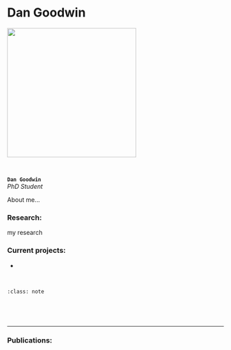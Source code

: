 # Dan Goodwin

<img src="https://www.beckenhamrunning.co.uk/wp-content/uploads/2020/02/Person-silhouette.png" width="300">


&nbsp;

**`Dan Goodwin`**  
_PhD Student_  
[<i class="fa-brands fa-twitter fa-lg" style="color:#2a67cf"></i>]()
[<i class="fa-brands fa-linkedin-in fa-lg" style="color:#5a97d8"></i>](https://www.linkedin.com/in/daniel-goodwin-96173421b/?originalSubdomain=uk)
[<i class="fa-solid fa-building-columns" style="color: #d74242;"></i>](http://www.bristol.ac.uk/phys-pharm-neuro/)
[<i class="fa-brands fa-github" style="color: #696969;"></i>]()
[<i class="fa-solid fa-envelope"></i>](mailto:daniel.goodwin@bristol.ac.uk)
<!--[<i class="fa-brands fa-researchgate" style="color: #57dba8;"></i>](https://www.researchgate.com)-->
<!--[<i class="fa-brands fa-orcid" style="color: #6eee5d;"></i>](https://www.orcid.org)-->

About me... 

### Research:
 
my research 


### Current projects:

- 


&nbsp;


```{admonition} Outside of the lab
:class: note



``` 


&nbsp;

---


### Publications:


